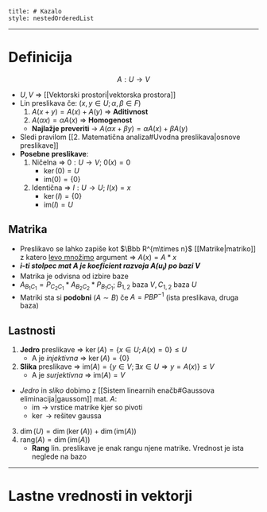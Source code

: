 ```table-of-contents
title: # Kazalo
style: nestedOrderedList
```
---
# Definicija
$$A: U\to V$$
- $U, V$ => [[Vektorski prostori|vektorska prostora]]
- Lin preslikava če: $(x,y\in U; \alpha,\beta\in F)$
	1. $A(x+y)=A(x)+A(y)$ => **Aditivnost**
	2. $A(\alpha x)=\alpha A(x)$ => **Homogenost**
	- **Najlažje preveriti** -> $A(\alpha x+\beta y)=\alpha A(x)+\beta A(y)$
- Sledi pravilom [[2. Matematična analiza#Uvodna preslikava|osnove preslikave]]
- **Posebne preslikave**:
	1. Ničelna => $0:U\to V;\ 0(x)=0$
		- $\ker(0)=U$
		- $\text{im}(0)=\{0\}$
	2. Identična => $I:U\to U;\ I(x)=x$
		- $\ker(I)=\{0\}$
		- $\text{im}(I)=U$
## Matrika
- Preslikavo se lahko zapiše kot $\Bbb R^{m\times n}$ [[Matrike|matriko]] z katero <u>levo množimo</u> argument => $A(x)=A*x$
- ***i-ti stolpec mat $A$ je koeficient razvoja $A(u_{i})$ po bazi $V$***
- Matrika je odvisna od izbire baze
- $A_{B_{1}C_{1}}=P_{C_{2}C_{1}}*A_{B_{2}C_{2}}*P_{B_{1}C_{1}};\ B_{1,2}\ \text{baza}\ V, C_{1,2}\ \text{baza}\ U$
- Matriki sta si **podobni** ($A\sim B$) če $A=PBP^{-1}$ (ista preslikava, druga baza)
## Lastnosti
1. **Jedro** preslikave => $\ker(A) = \{x\in U;A(x)=0\} \le U$ 
	- A je *injektivna* => $\ker(A)=\{0\}$
2. **Slika** preslikave => $\text{im}(A)=\{y\in V; \exists x\in U \Rightarrow y=A(x)\}\le V$
	- A je *surjektivna* => $\text{im}(A)=V$
- *Jedro* in *sliko* dobimo z [[Sistem linearnih enačb#Gaussova eliminacija|gaussom]] mat. $A$:
	- $\text{im}$ -> vrstice matrike kjer so pivoti
	- $\ker$ -> rešitev gaussa
3. $\dim(U)=\dim(\ker(A))+\dim(\text{im}(A))$
4. $\text{rang}(A)=\dim(\text{im}(A))$ 
	- **Rang** lin. preslikave je enak rangu njene matrike. Vrednost je ista neglede na bazo
---
# Lastne vrednosti in vektorji
